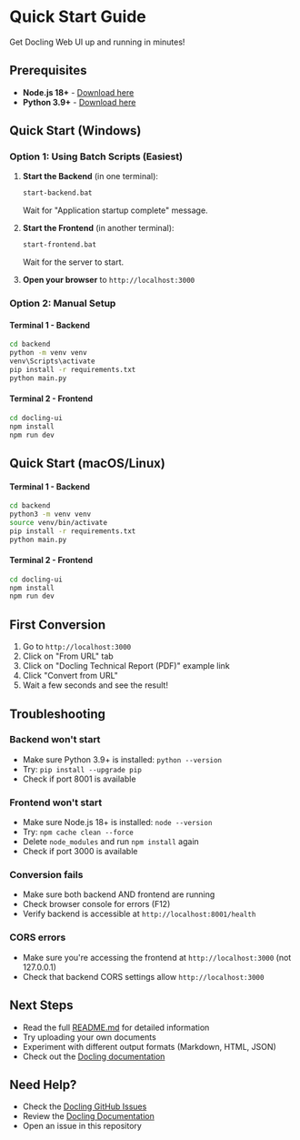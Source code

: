 # Quick Start Guide

Get Docling Web UI up and running in minutes!

## Prerequisites

- **Node.js 18+** - [Download here](https://nodejs.org/)
- **Python 3.9+** - [Download here](https://www.python.org/downloads/)

## Quick Start (Windows)

### Option 1: Using Batch Scripts (Easiest)

1. **Start the Backend** (in one terminal):
   ```bash
   start-backend.bat
   ```
   Wait for "Application startup complete" message.

2. **Start the Frontend** (in another terminal):
   ```bash
   start-frontend.bat
   ```
   Wait for the server to start.

3. **Open your browser** to `http://localhost:3000`

### Option 2: Manual Setup

#### Terminal 1 - Backend

```bash
cd backend
python -m venv venv
venv\Scripts\activate
pip install -r requirements.txt
python main.py
```

#### Terminal 2 - Frontend

```bash
cd docling-ui
npm install
npm run dev
```

## Quick Start (macOS/Linux)

#### Terminal 1 - Backend

```bash
cd backend
python3 -m venv venv
source venv/bin/activate
pip install -r requirements.txt
python main.py
```

#### Terminal 2 - Frontend

```bash
cd docling-ui
npm install
npm run dev
```

## First Conversion

1. Go to `http://localhost:3000`
2. Click on "From URL" tab
3. Click on "Docling Technical Report (PDF)" example link
4. Click "Convert from URL"
5. Wait a few seconds and see the result!

## Troubleshooting

### Backend won't start
- Make sure Python 3.9+ is installed: `python --version`
- Try: `pip install --upgrade pip`
- Check if port 8001 is available

### Frontend won't start
- Make sure Node.js 18+ is installed: `node --version`
- Try: `npm cache clean --force`
- Delete `node_modules` and run `npm install` again
- Check if port 3000 is available

### Conversion fails
- Make sure both backend AND frontend are running
- Check browser console for errors (F12)
- Verify backend is accessible at `http://localhost:8001/health`

### CORS errors
- Make sure you're accessing the frontend at `http://localhost:3000` (not 127.0.0.1)
- Check that backend CORS settings allow `http://localhost:3000`

## Next Steps

- Read the full [README.md](README.md) for detailed information
- Try uploading your own documents
- Experiment with different output formats (Markdown, HTML, JSON)
- Check out the [Docling documentation](https://docling-project.github.io/docling/)

## Need Help?

- Check the [Docling GitHub Issues](https://github.com/docling-project/docling/issues)
- Review the [Docling Documentation](https://docling-project.github.io/docling/)
- Open an issue in this repository
